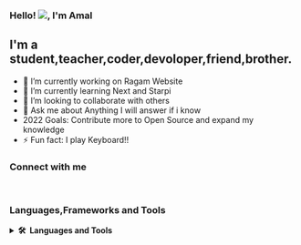 ### Hello! <a href="https://www.gautamkrishnar.com/"><img src="https://media.giphy.com/media/hvRJCLFzcasrR4ia7z/giphy.gif" width="25px"></a>, I'm Amal 

## I'm a student,teacher,coder,devoloper,friend,brother.
- 🔭 I’m currently working on Ragam Website
- 🌱 I’m currently learning Next and Starpi
- 👯 I’m looking to collaborate with others
- 💬 Ask me about Anything I will answer if i know
- 2022 Goals: Contribute more to Open Source and expand my knowledge
- ⚡ Fun fact: I play Keyboard!!

### Connect with me

[<img align="left" alt="" width="22px" src="https://cdn-icons-png.flaticon.com/512/174/174857.png"/>][linkedin]
[<img align="left" alt="" width="22px" src="https://cdn-icons-png.flaticon.com/512/733/733547.png"/>][facebook]
[<img align="left" alt="" width="22px" src="https://cdn-icons-png.flaticon.com/512/2111/2111463.png"/>][instagram]
[<img align="left" alt="" width="22px" src="https://cdn-icons-png.flaticon.com/512/732/732200.png"/>][gmail]
[<img align="left" alt="" width="22px" src="https://cdn-icons-png.flaticon.com/512/431/431979.png"/>][Portfolio]


<br/>

### Languages,Frameworks and Tools


<details>
  <summary><b>🛠️&nbsp;&nbsp;Languages&nbsp;and&nbsp;Tools</b></summary>
  <br/>
<a href=a><img alighn='left' alt='alt' width=22px src='https://raw.githubusercontent.com/devicons/devicon/master/icons/c/c-original.svg'/></a>
<a href=a><img alighn='left' alt='alt' width=22px src='https://raw.githubusercontent.com/devicons/devicon/master/icons/cplusplus'/></a>
<a href=a><img alighn='left' alt='alt' width=22px src='https://cdn-icons.flaticon.com/png/512/3291/premium/3291669.png?token=exp=1634920856~hmac=99b2136d46cf1ef712d3e245412dea34'/></a>
<a href=a><img alighn='left' alt='alt' width=22px src='https://raw.githubusercontent.com/devicons/devicon/master/icons/python/python-original.svg'/></a>
<a href=a><img alighn='left' alt='alt' width=22px src='https://cdn-icons-png.flaticon.com/512/174/174854.png'/></a>
<a href=a><img alighn='left' alt='alt' width=22px src='https://raw.githubusercontent.com/devicons/devicon/master/icons/javascript/javascript-original.svg'/></a>
<a href=a><img alighn='left' alt='alt' width=22px src='https://raw.githubusercontent.com/devicons/devicon/master/icons/css3/css3-original-wordmark.svg'/></a>
<a href=a><img alighn='left' alt='alt' width=22px src='https://raw.githubusercontent.com/devicons/devicon/master/icons/react/react-original-wordmark.svg'/></a>
<a href=a><img alighn='left' alt='alt' width=22px src='https://static.djangoproject.com/img/logos/django-logo-positive.png'/></a>
<a href=a><img alighn='left' alt='alt' width=22px src='https://raw.githubusercontent.com/devicons/devicon/master/icons/bootstrap/bootstrap-plain-wordmark.svg'/></a>
<a href=a><img alighn='left' alt='alt' width=22px src='https://raw.githubusercontent.com/devicons/devicon/master/icons/linux/linux-original.svg'/></a>
<a href=a><img alighn='left' alt='alt' width=22px src='https://raw.githubusercontent.com/devicons/devicon/master/icons/react/react-original-wordmark.svg'/></a>
<a href=a><img alighn='left' alt='alt' width=22px src='https://raw.githubusercontent.com/devicons/devicon/master/icons/typescript/typescript-original.svg'/></a>
<a href=a><img alighn='left' alt='alt' width=22px src='https://raw.githubusercontent.com/devicons/devicon/master/icons/postgresql/postgresql-original-wordmark.svg'/></a>
<a href=a><img alighn='left' alt='alt' width=22px src='https://camo.githubusercontent.com/1b8a779f280e099e2d67ab949dad604e25ce0d321e66474c04430201790b3874/68747470733a2f2f7777772e766563746f726c6f676f2e7a6f6e652f6c6f676f732f73716c6974652f73716c6974652d69636f6e2e737667'/></a>
<a href=a><img alighn='left' alt='alt' width=22px src='https://camo.githubusercontent.com/93b32389bf746009ca2370de7fe06c3b5146f4c99d99df65994f9ced0ba41685/68747470733a2f2f7777772e766563746f726c6f676f2e7a6f6e652f6c6f676f732f676574706f73746d616e2f676574706f73746d616e2d69636f6e2e737667'/></a>
<a href=a><img alighn='left' alt='alt' width=22px src='https://camo.githubusercontent.com/df12cb598044a3f38efc1f45e3580558c324cf8789b79487125044eeebcc4dee/68747470733a2f2f7777772e766563746f726c6f676f2e7a6f6e652f6c6f676f732f6865726f6b752f6865726f6b752d69636f6e2e737667'/></a>
<a href=a><img alighn='left' alt='alt' width=22px src='https://camo.githubusercontent.com/07c382b68200c1a86d52d1682346e73e038b2f160c9afbc0af773fb3646882c8/68747470733a2f2f7777772e766563746f726c6f676f2e7a6f6e652f6c6f676f732f6772617068716c2f6772617068716c2d69636f6e2e737667'/></a>
<a href=a><img alighn='left' alt='alt' width=22px src='https://camo.githubusercontent.com/582944f6627732531ce1a2e20ad43538d1896e16a5f159ea28fd137dbb8e798a/68747470733a2f2f7777772e766563746f726c6f676f2e7a6f6e652f6c6f676f732f676f6f676c655f636c6f75642f676f6f676c655f636c6f75642d69636f6e2e737667'/></a>
<a href=a><img alighn='left' alt='alt' width=22px src='https://camo.githubusercontent.com/582944f6627732531ce1a2e20ad43538d1896e16a5f159ea28fd137dbb8e798a/68747470733a2f2f7777772e766563746f726c6f676f2e7a6f6e652f6c6f676f732f676f6f676c655f636c6f75642f676f6f676c655f636c6f75642d69636f6e2e737667'/></a>
<a href=a><img alighn='left' alt='alt' width=22px src='https://raw.githubusercontent.com/devicons/devicon/master/icons/mongodb/mongodb-original-wordmark.svg'/></a>


</details>


[instagram]: https://www.instagram.com/amal_p_mathews_2003/
[linkedin]: https://www.linkedin.com/in/amal-p-mathews/
[facebook]:https://www.facebook.com/amalpullukottayil.mathew/
[gmail]:mailto:amalpmathews2003@gmail.com
[portfolio]:https://amalpmathews2003.github.io/HTML-Projects/Personal%20Website/

[python]:https://www.python.org/
[c++]:https://isocpp.org/
[c]:https://en.wikipedia.org/wiki/C_(programming_language)
[java]:https://www.java.com/en/
[html]:https://html.spec.whatwg.org/dev/
[js]:https://www.javascript.com/
[css]:https://www.w3.org/Style/CSS/Overview.en.html
[react]:https://reactjs.org/
[vue]:https://vuejs.org/
[django]:https://www.djangoproject.com/
[starpi]:https://strapi.io/
[sublime]:https://www.sublimetext.com/
[vscode]:https://code.visualstudio.com/
[chrome]:https://www.google.com/intl/en_in/chrome/

[bootstrap]:https://getbootstrap.com/
[linux]:https://www.linux.org/
[react]:https://reactjs.org/
[typescript]:https://www.typescriptlang.org/
[postgres]:https://www.postgresql.org/
[sqllite]:https://www.sqlite.org/
[postman]:https://postman.com/
[heroku]:https://heroku.com/
[graphql]:https://graphql.org/
[gcloud]:https://cloud.google.com/
[git]:https://git-scm.com/
[mysql]:https://www.mysql.com/
[mangodb]:https://www.mongodb.com/
